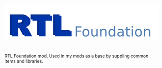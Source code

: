 <img src="https://raw.githubusercontent.com/TomaszJH/RTL-Foundation/master/src/main/resources/logo.png" width="500" height="119">

#
RTL Foundation mod. Used in my mods as a base by suppling common items and libraries.
